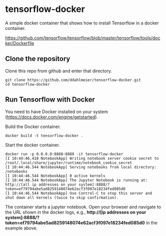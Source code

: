 # tensorflow-docker
A simple docker container that shows how to install Tensorflow in a docker container. 


https://github.com/tensorflow/tensorflow/blob/master/tensorflow/tools/docker/Dockerfile

## Clone the repository
Clone this repo from github and enter that directory.

```
git clone https://github.com/ddahlmeier/tensorflow-docker.git
cd tensorflow-docker
```


## Run Tensorflow with Docker
You need to have Docker installed on your system (https://docs.docker.com/engine/getstarted).

Build the Docker container.

```
docker build -t tensorflow-docker .
```

Start the docker container. 

```
docker run -p 0.0.0.0:8888:8888 -it tensorflow-docker
[I 10:44:46.418 NotebookApp] Writing notebook server cookie secret to /root/.local/share/jupyter/runtime/notebook_cookie_secret
[I 10:44:46.544 NotebookApp] Serving notebooks from local directory: /notebooks
[I 10:44:46.544 NotebookApp] 0 active kernels 
[I 10:44:46.544 NotebookApp] The Jupyter Notebook is running at: http://[all ip addresses on your system]:8888/?token=ef79794abe5ad8259148074e62acf3f097e18234fed085d0
[I 10:44:46.544 NotebookApp] Use Control-C to stop this server and shut down all kernels (twice to skip confirmation).
```

The container starts a jupyter notebook. Open your browser and
navigate to the URL shown in the docker logs, e.g., **http://[ip addresses on your system]:8888/?token=ef79794abe5ad8259148074e62acf3f097e18234fed085d0** in the example above.
